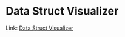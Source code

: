 # Data Struct Visualizer

Link: [Data Struct Visualizer](https://data-struct-visualizer.herokuapp.com/)